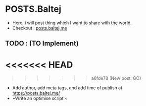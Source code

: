 # POSTS.Baltej

- Here, i will post thing which I want to share with the world.
- Checkout : [posts.baltej.me](https://posts.baltej.me)

## TODO : (TO Implement)
<<<<<<< HEAD
=======

>>>>>>> a6fde78 (New post: GO)
- Add author, add meta tags, and add time of publish at https://posts.baltej.me/
- ~Write an optimise script.~
